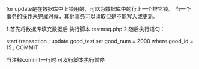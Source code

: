   for update是在数据库中上锁用的，可以为数据库中的行上一个排它锁。
当一个事务的操作未完成时候，其他事务可以读取但是不能写入或更新。

1.首先将数据库填充数据后 执行脚本 testmsq.php
2.随后执行语句：

start transaction ; 
update good_test set good_num = 2000 where good_id = 15 ;
COMMIT

当注释commit一行时 可发行脚本执行暂停

